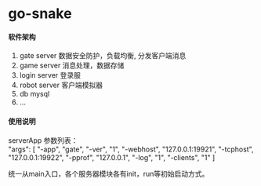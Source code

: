 # go-snake

#### 软件架构

1. gate server 数据安全防护，负载均衡, 分发客户端消息
2. game server 消息处理，数据存储 
3. login server 登录服
4. robot server 客户端模拟器
5. db mysql 
6. ... 

#### 使用说明
serverApp 参数列表：   
"args": [
    "-app",
    "gate",
    "-ver",
    "1",
    "-webhost",
    "127.0.0.1:19921",
    "-tcphost",
    "127.0.0.1:19922",
    "-pprof",
    "127.0.0.1",
    "-log",
    "1",
    "-clients",
    "1"
]

统一从main入口，各个服务器模块各有init，run等初始启动方式。



